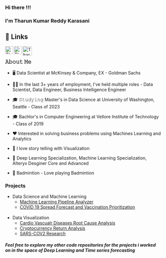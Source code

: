 ### Hi there !!!

### I'm Tharun Kumar Reddy Karasani


## 🔗 Links

<a href="https://www.linkedin.com/in/tharun-kumar-reddy-karasani-b94332114/">
  <img align="left" alt="Tharun Kumar Reddy Karasani's LinkedIN" width="25px" src="https://raw.githubusercontent.com/peterthehan/peterthehan/master/assets/linkedin.svg" />
</a>
<a href="https://public.tableau.com/app/profile/tharun.kumar.reddy5213">
  <img align="left" alt="Tharun Kumar Reddy Karasani's Tableau" width="25px" src="https://github.com/TharunKumarReddy5/TharunKumarReddy5/blob/main/tableau.png" />
</a>
</a>
<a href="https://karasanitarunreddy.wixsite.com/my-site">
  <img align="left" alt="Tharun Kumar Reddy Karasani's Portfolio" width="30px" src="https://github.com/TharunKumarReddy5/TharunKumarReddy5/blob/main/portfolio.png" />
</a>
<br>

### 𝙰𝚋𝚘𝚞𝚝 𝙼𝚎

-   🖥 Data Scientist at McKinsey & Company, EX - Goldman Sachs

-   👨‍💼 In the last 3+ years of employment, I've held multiple roles - Data Scientist, Data Engineer, Business Intelligence Engineer

-   🎓 𝚂𝚝𝚞𝚍𝚢𝚒𝚗𝚐 Master's in Data Science at University of Washington, Seattle - Class of 2023

-   🎓 Bachlor's in Computer Engineering at Vellore Institute of Technology - Class of 2019

-   ❤️ Interested in solving business problems using Machines Learning and Analytics

-   💚 I love story telling with Visualization

-   🥇 Deep Learning Specialization, Machine Learning Specialization, Alteryx Desginer Core and Advanced

-   🏸 Badmintion - Love playing Badmintion

### Projects

<ul>
  <li>Data Science and Machine Learning 
    <ul>
      <li>
        <a href="https://github.com/TharunKumarReddy5/ml-pipeline-analyzer">Machine Learning Pipeline Analyzer</a>
      </li>
      <li>
      <a href="https://github.com/TharunKumarReddy5/Covid19-Research">COVID 19 Spread Forecast and Vaccination Prioritization</a>
      </li>
    </ul>
  <br>
  <li> Data Visualization 
    <ul>
      <li>
        <a href="https://public.tableau.com/app/profile/tharun.kumar.reddy5213/viz/CVDDashboard/CardiovascularDiseases">Cardio Vascualr Diseases Root Cause Analysis</a>
      </li>
      <li>
        <a href="https://public.tableau.com/app/profile/tharun.kumar.reddy5213/viz/CryptocurrencyAnalysis_16456088456770/CryptocurrencyDashboard">Cryptocurrency Return Analysis</a>
      </li>
      <li>
        <a href="https://github.com/TharunKumarReddy5/Covid19-Research">SARS-COV2 Research</a>
      </li>
    </ul>
  </li>
</ul>

##### Feel free to explore my other code repositories for the projects i worked on in the space of Deep Learning and Time series forecasting

